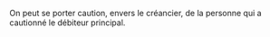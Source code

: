 On peut se porter caution, envers le créancier, de la personne qui a cautionné le débiteur principal.
